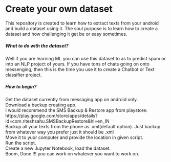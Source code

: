 # Create your own dataset
This repository is created to learn how to extract texts from your android and build a dataset using it. The soul purpose is to learn how to create a dataset and how challenging it get be or easy sometimes. <br>
<h5>What to do with the dataset?</h5>
Well if you are learning ML you can use this dataset to as to predict spam or into an NLP project of yours. If you have tons of chats going on onto messenging, then this is the time you use it to create a Chatbot or Text classifier project.<br>
<h5>How to begin?</h5>
Get the dataset currently from messaging app on android only.<br>
Download a backup creating app.<br>
I would recommend the SMS Backup & Restore app from playstore: <br>
https://play.google.com/store/apps/details?id=com.riteshsahu.SMSBackupRestore&hl=en_IN <br>
Backup all your texts from the phone as .xml(default option). Just backup from whatever way you prefer just it should be .xml<br>
Move it to yuor computer and provide the location in given script.<br>
Run the script.<br>
Create a new Jupyter Notebook, load the dataset.<br>
Boom, Done !!! you can work on whatever you want to work on.<br>
